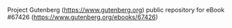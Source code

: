 Project Gutenberg (https://www.gutenberg.org) public repository for
eBook #67426 (https://www.gutenberg.org/ebooks/67426)
